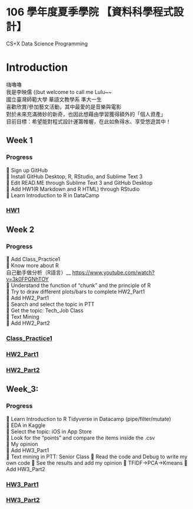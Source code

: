 # 106 學年度夏季學院 【資料科學程式設計】  
CS+X Data Science Programming

# Introduction

嗨嚕嚕  
我是李映儒 ((but welcome to call me Lulu~~  
國立臺灣師範大學 華語文教學系 準大一生  
喜歡欣賞/參加藝文活動，其中最愛的是音樂與電影  
對於未來充滿微妙的新奇，也因此想藉由學習獲得額外的「個人資產」  
目前目標：希望能對程式設計運籌帷幄，在此如魚得水、享受悠遊其中！  

## Week 1

### Progress  
	Sign up GitHub  
	Install GitHub Desktop, R, RStudio, and Sublime Text 3  
	Edit READ.ME through Sublime Text 3 and GitHub Desktop  
	Add HW1(R Markdown and R HTML) through RStudio  
	Learn Introduction to R in DataCamp  


### [HW1](https://lulu-lee.github.io/106-Summer-Class/Week_1/HW1)  

## Week 2

### Progress
	Add Class_Practice1  
	Know more about R   
自己動手做分析（R語言）__ https://www.youtube.com/watch?v=3k0FPGNhTOY  
	Understand the function of “chunk” and the principle of R  
	Try to draw different plots/bars to complete HW2_Part1  
	Add HW2_Part1  
	Search and select the topic in PTT  
	Get the topic: Tech_Job Class  
	Text Mining  
	Add HW2_Part2  


### [Class_Practice1](https://lulu-lee.github.io/106-Summer-Class/Week_2/practice1)

### [HW2_Part1](https://lulu-lee.github.io/106-Summer-Class/Week_2/HW2_p1)
### [HW2_Part2](https://lulu-lee.github.io/106-Summer-Class/Week_2/HW2_p2)

## Week_3:

### Progress
	Learn Introduction to R Tidyverse in Datacamp (pipe/filter/mutate)  
	EDA in Kaggle  
	Select the topic: iOS in App Store  
	Look for the “points” and compare the items inside the .csv  
	My opinion  
	Add HW3_Part1  
	Text mining in PTT: Senior Class
	Read the code and Debug to write my own code
	See the results and add my opinion
	TFIDF→PCA→Kmeans
	Add HW3_Part2
	  


### [HW3_Part1](https://lulu-lee.github.io/106-Summer-Class/Week_3/HW3_p1)
### [HW3_Part2](https://lulu-lee.github.io/106-Summer-Class/Week_3/HW3_p2)
